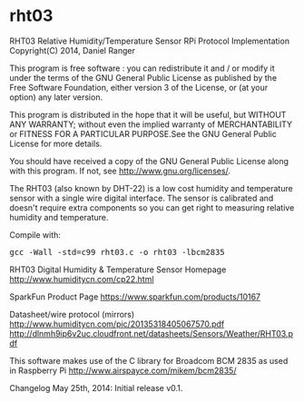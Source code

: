 rht03
=======
RHT03 Relative Humidity/Temperature Sensor RPi Protocol Implementation
Copyright(C) 2014, Daniel Ranger

This program is free software : you can redistribute it and / or modify
it under the terms of the GNU General Public License as published by
the Free Software Foundation, either version 3 of the License, or
(at your option) any later version.

This program is distributed in the hope that it will be useful,
but WITHOUT ANY WARRANTY; without even the implied warranty of
MERCHANTABILITY or FITNESS FOR A PARTICULAR PURPOSE.See the
GNU General Public License for more details.

You should have received a copy of the GNU General Public License
along with this program. If not, see <http://www.gnu.org/licenses/>.


The RHT03 (also known by DHT-22) is a low cost humidity and temperature
sensor with a single wire digital interface. The sensor is calibrated
and doesn't require extra components so you can get right to measuring
relative humidity and temperature.

Compile with:
<pre>gcc -Wall -std=c99 rht03.c -o rht03 -lbcm2835</pre>

RHT03 Digital Humidity & Temperature Sensor Homepage
http://www.humiditycn.com/cp22.html

SparkFun Product Page
https://www.sparkfun.com/products/10167

Datasheet/wire protocol (mirrors)
http://www.humiditycn.com/pic/20135318405067570.pdf
http://dlnmh9ip6v2uc.cloudfront.net/datasheets/Sensors/Weather/RHT03.pdf

This software makes use of the C library for Broadcom BCM 2835 as used in
Raspberry Pi
http://www.airspayce.com/mikem/bcm2835/

Changelog
     May 25th, 2014: Initial release v0.1.

